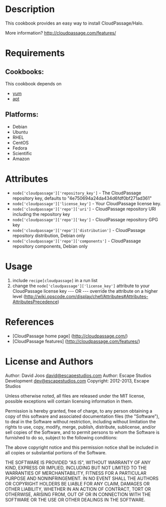 Description
===========

This cookbook provides an easy way to install CloudPassage/Halo.

More information?
http://cloudpassage.com/features/

Requirements
============

## Cookbooks:

This cookbook depends on

* [yum](http://community.opscode.com/cookbooks/yum)
* [apt](http://community.opscode.com/cookbooks/apt)

## Platforms:

* Debian
* Ubuntu
* RHEL
* CentOS
* Fedora
* Scientific
* Amazon

Attributes
==========

* `node['cloudpassage']['repository_key']` - The CloudPassage repository key, defaults to "4e750694a24da434d6fdf0bf271ad361"
* `node['cloudpassage']['license_key']` - Your CloudPassage license key.
* `node['cloudpassage']['repo']['uri']` - CloudPassage repository URI including the repository key
* `node['cloudpassage']['repo']['key']` - CloudPassage repository GPG key
* `node['cloudpassage']['repo']['distribution']` - CloudPassage repository distribution, Debian only
* `node['cloudpassage']['repo']['components']` - CloudPassage repository components, Debian only

Usage
=====

1) include `recipe[cloudpassage]` in a run list
2)
    change the `node['cloudpassage']['license_key']` attribute to your CloudPassage license key
    --- OR ---
    override the attribute on a higher level (http://wiki.opscode.com/display/chef/Attributes#Attributes-AttributesPrecedence)

References
==========

* [CloudPassage home page] (http://cloudpassage.com/)
* [CloudPassage features] (http://cloudpassage.com/features/)

License and Authors
===================

Author: David Joos <david@escapestudios.com>
Author: Escape Studios Development <dev@escapestudios.com>
Copyright: 2012-2013, Escape Studios

Unless otherwise noted, all files are released under the MIT license,
possible exceptions will contain licensing information in them.

Permission is hereby granted, free of charge, to any person obtaining a copy
of this software and associated documentation files (the "Software"), to deal
in the Software without restriction, including without limitation the rights
to use, copy, modify, merge, publish, distribute, sublicense, and/or sell
copies of the Software, and to permit persons to whom the Software is
furnished to do so, subject to the following conditions:

The above copyright notice and this permission notice shall be included in
all copies or substantial portions of the Software.

THE SOFTWARE IS PROVIDED "AS IS", WITHOUT WARRANTY OF ANY KIND, EXPRESS OR
IMPLIED, INCLUDING BUT NOT LIMITED TO THE WARRANTIES OF MERCHANTABILITY,
FITNESS FOR A PARTICULAR PURPOSE AND NONINFRINGEMENT. IN NO EVENT SHALL THE
AUTHORS OR COPYRIGHT HOLDERS BE LIABLE FOR ANY CLAIM, DAMAGES OR OTHER
LIABILITY, WHETHER IN AN ACTION OF CONTRACT, TORT OR OTHERWISE, ARISING FROM,
OUT OF OR IN CONNECTION WITH THE SOFTWARE OR THE USE OR OTHER DEALINGS IN
THE SOFTWARE.
